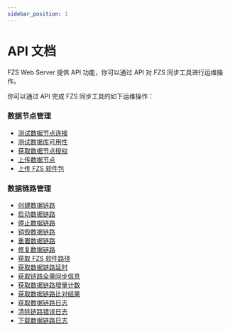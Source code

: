 ```yaml
---
sidebar_position: 1
---
```


# API 文档

FZS Web Server 提供 API 功能，你可以通过 API 对 FZS 同步工具进行运维操作。

你可以通过 API 完成 FZS 同步工具的如下运维操作：

### 数据节点管理

- [测试数据节点连接](./api/ping-web-server)
- [测试数据库可用性](./api/test-db-validity)
- [获取数据节点授权](./api/license-info)
- [上传数据节点](./api/upload-license)
- [上传 FZS 软件包](./api/upload-agent)

### 数据链路管理

- [创建数据链路](./api/create-data-link)
- [启动数据链路](./api/start-data-link)
- [停止数据链路](./api/stop-data-link)
- [销毁数据链路](./api/cancel-data-link)
- [重置数据链路](./api/reset-data-link)
- [修复数据链路](./api/reset-data-link)
- [获取 FZS 软件路径](./api/get-run-path)
- [获取数据链路延时](./api/get-delay)
- [获取链路全量同步信息](./api/get-full)
- [获取数据链路增量计数](./api/get-delay)
- [获取数据链路比对结果](./api/fzs-verify)
- [获取数据链路日志](./api/get-logs)
- [清除链路错误日志](./api/clean-logs)
- [下载数据链路日志](./api/log-tar)
